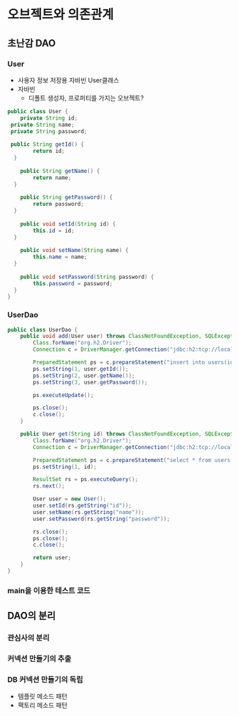 # 오브젝트와 의존관계
## 초난감 DAO
### User 
* 사용자 정보 저장용 자바빈 User클래스
* 자바빈
	* 디폴트 생성자, 프로퍼티를 가지는 오브젝트?
```java
public class User {  
    private String id;  
 private String name;  
 private String password;  
  
 public String getId() {  
        return id;  
  }  
  
    public String getName() {  
        return name;  
  }  
  
    public String getPassword() {  
        return password;  
  }  
  
    public void setId(String id) {  
        this.id = id;  
  }  
  
    public void setName(String name) {  
        this.name = name;  
  }  
  
    public void setPassword(String password) {  
        this.password = password;  
  }  
}
```
### UserDao
```java
public class UserDao {
    public void add(User user) throws ClassNotFoundException, SQLException {
        Class.forName("org.h2.Driver");
        Connection c = DriverManager.getConnection("jdbc:h2:tcp://localhost:9092/mem:testdb;MVCC=TRUE", "sa", "");

        PreparedStatement ps = c.prepareStatement("insert into users(id, name, password) values (?, ?, ?)");
        ps.setString(1, user.getId());
        ps.setString(2, user.getName());
        ps.setString(3, user.getPassword());

        ps.executeUpdate();

        ps.close();
        c.close();
    }

    public User get(String id) throws ClassNotFoundException, SQLException {
        Class.forName("org.h2.Driver");
        Connection c = DriverManager.getConnection("jdbc:h2:tcp://localhost:9092/mem:testdb;MVCC=TRUE", "sa", "");

        PreparedStatement ps = c.prepareStatement("select * from users where id = ?");
        ps.setString(1, id);

        ResultSet rs = ps.executeQuery();
        rs.next();

        User user = new User();
        user.setId(rs.getString("id"));
        user.setName(rs.getString("name"));
        user.setPassword(rs.getString("password"));

        rs.close();
        ps.close();
        c.close();

        return user;
    }
}
```
### main을 이용한 테스트 코드

## DAO의 분리
### 관심사의 분리
### 커넥션 만들기의 추출
### DB 커넥션 만들기의 독립
* 템플릿 메소드 패턴
* 팩토리 메소드 패턴


<!--stackedit_data:
eyJoaXN0b3J5IjpbNjIyMjU5NzcxLC0zNjI3NTgwNzcsLTg3Mz
AzMTk0Nl19
-->